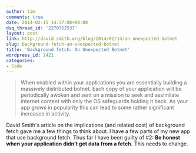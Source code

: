 ```yaml
---
author: tim
comments: true
date: 2014-02-15 14:37:08+00:00
dsq_thread_id: '2270752537'
layout: post
link: http://david-smith.org/blog/2014/02/14/an-unexpected-botnet
slug: background-fetch-an-unexpected-botnet
title: 'Background fetch: An Unexpected Botnet'
wordpress_id: 1421
categories:
- Code
---
```


> When enabled within your applications you are essentially building a
massively distributed botnet. Each copy of your application will be
periodically awoken and sent on a mission to seek and assimilate internet
content with only the OS safeguards holding it back. As your app grows in
popularity this can lead to some rather significant increases in activity.

David Smith's article on the implications (and related cost) of background
fetch gave me a few things to think about. I have a few parts of my new app
that use background fetch. Thus far I have been guilty of #2: **Be honest when
your application didn’t get data from a fetch.** This needs to change.
